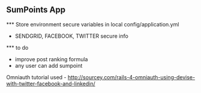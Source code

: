 ## SumPoints App

*** Store environment secure variables in local config/application.yml 
- SENDGRID, FACEBOOK, TWITTER secure info

*** to do

- improve post ranking formula
- any user can add sumpoint

Omniauth tutorial used - http://sourcey.com/rails-4-omniauth-using-devise-with-twitter-facebook-and-linkedin/